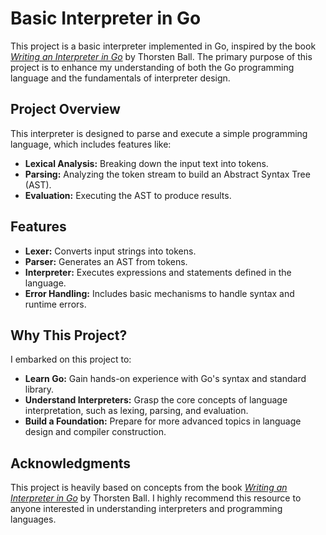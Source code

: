 # **Basic Interpreter in Go**

This project is a basic interpreter implemented in Go, inspired by the book [*Writing an Interpreter in Go*](https://interpreterbook.com/) by Thorsten Ball. The primary purpose of this project is to enhance my understanding of both the Go programming language and the fundamentals of interpreter design.

## **Project Overview**

This interpreter is designed to parse and execute a simple programming language, which includes features like:

- **Lexical Analysis:** Breaking down the input text into tokens.
- **Parsing:** Analyzing the token stream to build an Abstract Syntax Tree (AST).
- **Evaluation:** Executing the AST to produce results.

## **Features**

- **Lexer:** Converts input strings into tokens.
- **Parser:** Generates an AST from tokens.
- **Interpreter:** Executes expressions and statements defined in the language.
- **Error Handling:** Includes basic mechanisms to handle syntax and runtime errors.

## **Why This Project?**

I embarked on this project to:
- **Learn Go:** Gain hands-on experience with Go's syntax and standard library.
- **Understand Interpreters:** Grasp the core concepts of language interpretation, such as lexing, parsing, and evaluation.
- **Build a Foundation:** Prepare for more advanced topics in language design and compiler construction.

## **Acknowledgments**

This project is heavily based on concepts from the book [*Writing an Interpreter in Go*](https://interpreterbook.com/) by Thorsten Ball. I highly recommend this resource to anyone interested in understanding interpreters and programming languages.
